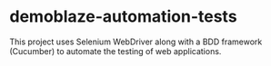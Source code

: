 # demoblaze-automation-tests
This project uses Selenium WebDriver along with a BDD framework (Cucumber) to automate the testing of web applications.
